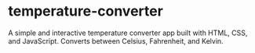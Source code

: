 # temperature-converter
A simple and interactive temperature converter app built with HTML, CSS, and JavaScript. Converts between Celsius, Fahrenheit, and Kelvin.
